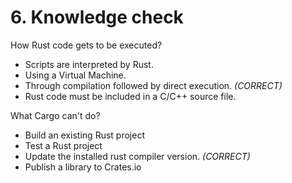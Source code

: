 # 6. Knowledge check

How Rust code gets to be executed?

-   Scripts are interpreted by Rust.
-   Using a Virtual Machine.
-   Through compilation followed by direct execution. *(CORRECT)*
-   Rust code must be included in a C/C++ source file.

What Cargo can't do?

-   Build an existing Rust project
-   Test a Rust project
-   Update the installed rust compiler version. *(CORRECT)*
-   Publish a library to Crates.io
